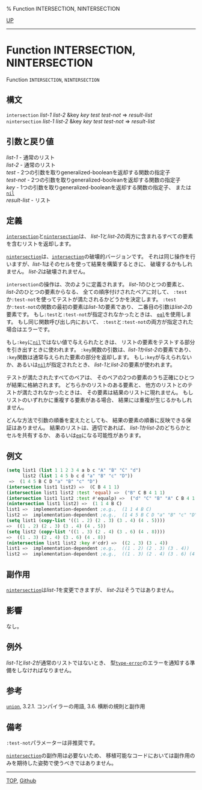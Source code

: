 % Function INTERSECTION, NINTERSECTION

[UP](14.2.html)  

---

# Function **INTERSECTION, NINTERSECTION**


Function `INTERSECTION`, `NINTERSECTION`


## 構文

`intersection` *list-1* *list-2* &key *key* *test* *test-not* => *result-list*  
`nintersection` *list-1* *list-2* &key *key* *test* *test-not* => *result-list*


## 引数と戻り値

*list-1* - 通常のリスト  
*list-2* - 通常のリスト  
*test* - 2つの引数を取りgeneralized-booleanを返却する関数の指定子  
*test-not* - 2つの引数を取りgeneralized-booleanを返却する関数の指定子  
*key* - 1つの引数を取りgeneralized-booleanを返却する関数の指定子、
または[`nil`](5.3.nil-variable.html)  
*result-list* - リスト


## 定義

[`intersection`](14.2.intersection.html)と[`nintersection`](14.2.intersection.html)は、
*list-1*と*list-2*の両方に含まれるすべての要素を含むリストを返却します。

[`nintersection`](14.2.intersection.html)は、[`intersection`](14.2.intersection.html)の破壊的バージョンです。
それは同じ操作を行いますが、*list-1*はそのセルを使って結果を構築するときに、
破壊するかもしれません。
*list-2*は破壊されません。

`intersection`の操作は、次のように定義されます。
*list-1*のひとつの要素と、*list-2*のひとつの要素からなる、
全ての順序付けされたペアに対して、
`:test`か`:test-not`を使ってテストが満たされるかどうかを決定します。
`:test`か`:test-not`の関数の最初の要素は*list-1*の要素であり、
二番目の引数は*list-2*の要素です。
もし`:test`と`:test-not`が指定されなかったときは、
[`eql`](5.3.eql-function.html)を使用します。
もし同じ関数呼び出し内において、
`:test`と`:test-not`の両方が指定された場合はエラーです。

もし`:key`に[`nil`](5.3.nil-variable.html)ではない値で与えられたときは、
リストの要素をテストする部分を引き出すときに使われます。
`:key`関数の引数は、*list-1*か*list-2*の要素であり、
`:key`関数は通常与えられた要素の部分を返却します。
もし`:key`が与えられないか、あるいは[`nil`](5.3.nil-variable.html)が指定されたとき、
*list-1*と*list-2*の要素が使われます。

テストが満たされたすべてのペアは、
そのペアの2つの要素のうち正確にひとつが結果に格納されます。
どちらかのリストのある要素と、
他方のリストとのテストが満たされなかったときは、
その要素は結果のリストに現れません。
もしリストのいずれかに重複する要素がある場合、
結果には重複が生じるかもしれません。

どんな方法で引数の順番を変えたとしても、
結果の要素の順番に反映できる保証はありません。
結果のリストは、適切であれば、
*list-1*か*list-2*のどちらかとセルを共有するか、
あるいは[`eq`](5.3.eq.html)になる可能性があります。


## 例文

```lisp
(setq list1 (list 1 1 2 3 4 a b c "A" "B" "C" "d")
      list2 (list 1 4 5 b c d "a" "B" "c" "D")) 
 =>  (1 4 5 B C D "a" "B" "c" "D")
(intersection list1 list2) =>  (C B 4 1 1)
(intersection list1 list2 :test 'equal) =>  ("B" C B 4 1 1)
(intersection list1 list2 :test #'equalp) =>  ("d" "C" "B" "A" C B 4 1 1) 
(nintersection list1 list2) =>  (1 1 4 B C)
list1 =>  implementation-dependent ;e.g.,  (1 1 4 B C)
list2 =>  implementation-dependent ;e.g.,  (1 4 5 B C D "a" "B" "c" "D")
(setq list1 (copy-list '((1 . 2) (2 . 3) (3 . 4) (4 . 5))))
=>  ((1 . 2) (2 . 3) (3 . 4) (4 . 5)) 
(setq list2 (copy-list '((1 . 3) (2 . 4) (3 . 6) (4 . 8))))
=>  ((1 . 3) (2 . 4) (3 . 6) (4 . 8)) 
(nintersection list1 list2 :key #'cdr) =>  ((2 . 3) (3 . 4)) 
list1 =>  implementation-dependent ;e.g.,  ((1 . 2) (2 . 3) (3 . 4)) 
list2 =>  implementation-dependent ;e.g.,  ((1 . 3) (2 . 4) (3 . 6) (4 . 8)) 
```


## 副作用

[`nintersection`](14.2.intersection.html)は*list-1*を変更できますが、
*list-2*はそうではありません。


## 影響

なし。


## 例外

*list-1*と*list-2*が通常のリストではないとき、
型[`type-error`](4.4.type-error.html)のエラーを通知する準備をしなければなりません。


## 参考

[`union`](14.2.union.html),
3.2.1. コンパイラーの用語,
3.6. 横断の規則と副作用


## 備考

`:test-not`パラメーターは非推奨です。

[`nintersection`](14.2.intersection.html)の副作用は必要ないため、
移植可能なコードにおいては副作用のみを期待した姿勢で使うべきではありません。


---
[TOP](index.html),  [Github](https://github.com/nptcl/npt-japanese)

